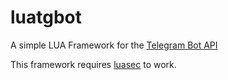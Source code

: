 # luatgbot
A simple LUA Framework for the [Telegram Bot API](https://https://core.telegram.org/bots/api)

This framework requires [luasec](https://github.com/brunoos/luasec) to work.
